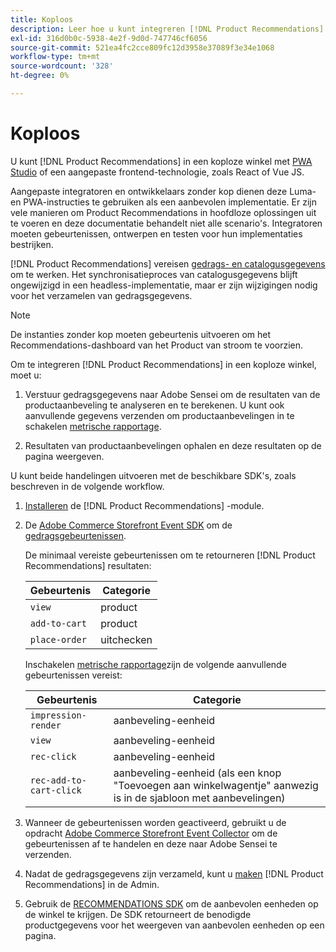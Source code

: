 ```yaml
---
title: Koploos
description: Leer hoe u kunt integreren [!DNL Product Recommendations] in een koploze winkel.
exl-id: 316d0b0c-5938-4e2f-9d0d-747746cf6056
source-git-commit: 521ea4fc2cce809fc12d3958e37089f3e34e1068
workflow-type: tm+mt
source-wordcount: '328'
ht-degree: 0%

---
```


# Koploos

U kunt [!DNL Product Recommendations] in een koploze winkel met [PWA Studio](https://developer.adobe.com/commerce/pwa-studio/) of een aangepaste frontend-technologie, zoals React of Vue JS.

Aangepaste integratoren en ontwikkelaars zonder kop dienen deze Luma- en PWA-instructies te gebruiken als een aanbevolen implementatie. Er zijn vele manieren om Product Recommendations in hoofdloze oplossingen uit te voeren en deze documentatie behandelt niet alle scenario&#39;s. Integratoren moeten gebeurtenissen, ontwerpen en testen voor hun implementaties bestrijken.

[!DNL Product Recommendations] vereisen [gedrags- en catalogusgegevens](https://experienceleague.adobe.com/docs/commerce-merchant-services/product-recommendations/developer/development-overview.html) om te werken. Het synchronisatieproces van catalogusgegevens blijft ongewijzigd in een headless-implementatie, maar er zijn wijzigingen nodig voor het verzamelen van gedragsgegevens.

>[!NOTE]
>
>De instanties zonder kop moeten gebeurtenis uitvoeren om het Recommendations-dashboard van het Product van stroom te voorzien.

Om te integreren [!DNL Product Recommendations] in een koploze winkel, moet u:

1. Verstuur gedragsgegevens naar Adobe Sensei om de resultaten van de productaanbeveling te analyseren en te berekenen. U kunt ook aanvullende gegevens verzenden om productaanbevelingen in te schakelen [metrische rapportage](workspace.md).

1. Resultaten van productaanbevelingen ophalen en deze resultaten op de pagina weergeven.

U kunt beide handelingen uitvoeren met de beschikbare SDK&#39;s, zoals beschreven in de volgende workflow.

1. [Installeren](install-configure.md) de [!DNL Product Recommendations] -module.

1. De [Adobe Commerce Storefront Event SDK](https://developer.adobe.com/commerce/services/shared-services/storefront-events/sdk/) om de [gedragsgebeurtenissen](https://experienceleague.adobe.com/docs/commerce-merchant-services/product-recommendations/developer/events.html).

   De minimaal vereiste gebeurtenissen om te retourneren [!DNL Product Recommendations] resultaten:

   | Gebeurtenis | Categorie |
   |--- | ---|
   | `view` | product |
   | `add-to-cart` | product |
   | `place-order` | uitchecken |

   Inschakelen [metrische rapportage](workspace.md)zijn de volgende aanvullende gebeurtenissen vereist:

   | Gebeurtenis | Categorie |
   |--- | ---|
   | `impression-render` | aanbeveling-eenheid |
   | `view` | aanbeveling-eenheid |
   | `rec-click` | aanbeveling-eenheid |
   | `rec-add-to-cart-click` | aanbeveling-eenheid (als een knop &quot;Toevoegen aan winkelwagentje&quot; aanwezig is in de sjabloon met aanbevelingen) |

1. Wanneer de gebeurtenissen worden geactiveerd, gebruikt u de opdracht [Adobe Commerce Storefront Event Collector](https://developer.adobe.com/commerce/services/shared-services/storefront-events/collector/) om de gebeurtenissen af te handelen en deze naar Adobe Sensei te verzenden.

1. Nadat de gedragsgegevens zijn verzameld, kunt u [maken](create.md) [!DNL Product Recommendations] in de Admin.

1. Gebruik de [RECOMMENDATIONS SDK](https://developer.adobe.com/commerce/services/product-recommendations/) om de aanbevolen eenheden op de winkel te krijgen. De SDK retourneert de benodigde productgegevens voor het weergeven van aanbevolen eenheden op een pagina.
